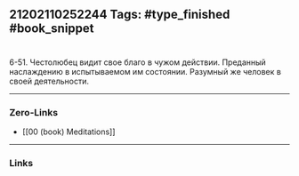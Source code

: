 21202110252244
Tags: #type_finished #book_snippet 
---
# 

 6-51. Честолюбец видит свое благо в чужом действии. Преданный наслаждению  в испытываемом им состоянии. Разумный же человек  в своей деятельности. 

---
### Zero-Links
 - [[00 (book) Meditations]]
---
### Links
